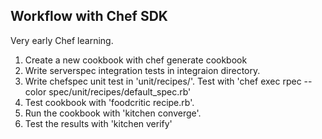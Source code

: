 ## Workflow with Chef SDK

Very early Chef learning.

1. Create a new cookbook with chef generate cookbook <name>
1. Write serverspec integration tests in integraion directory.
1. Write chefspec unit test in 'unit/recipes/'. Test with 'chef exec rpec --color spec/unit/recipes/default_spec.rb'
1. Test cookbook with 'foodcritic recipe.rb'.
1. Run the cookbook with 'kitchen converge'.
1. Test the results with 'kitchen verify'
